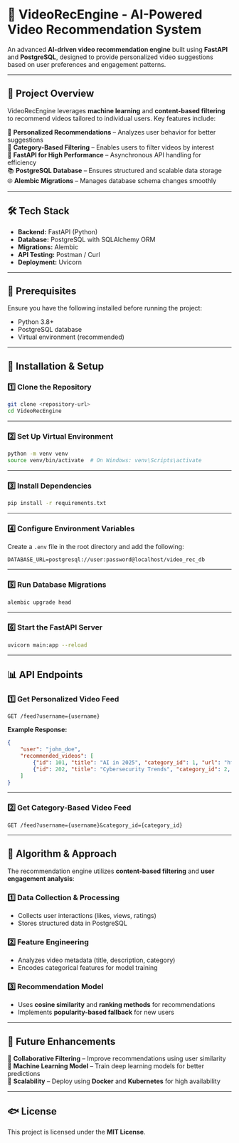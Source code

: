 # 🎥 VideoRecEngine - AI-Powered Video Recommendation System  

An advanced **AI-driven video recommendation engine** built using **FastAPI** and **PostgreSQL**, designed to provide personalized video suggestions based on user preferences and engagement patterns.  

---

## 🚀 Project Overview  

VideoRecEngine leverages **machine learning** and **content-based filtering** to recommend videos tailored to individual users. Key features include:  

🏦 **Personalized Recommendations** – Analyzes user behavior for better suggestions  
📅 **Category-Based Filtering** – Enables users to filter videos by interest  
🌟 **FastAPI for High Performance** – Asynchronous API handling for efficiency  
📚 **PostgreSQL Database** – Ensures structured and scalable data storage  
🌐 **Alembic Migrations** – Manages database schema changes smoothly  

---

## 🛠️ Tech Stack  

- **Backend:** FastAPI (Python)  
- **Database:** PostgreSQL with SQLAlchemy ORM  
- **Migrations:** Alembic  
- **API Testing:** Postman / Curl  
- **Deployment:** Uvicorn  

---

## 👋 Prerequisites  

Ensure you have the following installed before running the project:  

- Python 3.8+  
- PostgreSQL database  
- Virtual environment (recommended)  

---

## 🔧 Installation & Setup  

### 1️⃣ Clone the Repository  

```bash
git clone <repository-url>
cd VideoRecEngine
```

---

### 2️⃣ Set Up Virtual Environment  

```bash
python -m venv venv
source venv/bin/activate  # On Windows: venv\Scripts\activate
```

---

### 3️⃣ Install Dependencies  

```bash
pip install -r requirements.txt
```

---

### 4️⃣ Configure Environment Variables  

Create a `.env` file in the root directory and add the following:  

```env
DATABASE_URL=postgresql://user:password@localhost/video_rec_db
```

---

### 5️⃣ Run Database Migrations  

```bash
alembic upgrade head
```

---

### 6️⃣ Start the FastAPI Server  

```bash
uvicorn main:app --reload
```

---

## 📊 API Endpoints  

### 1️⃣ Get Personalized Video Feed  

```http
GET /feed?username={username}
```

**Example Response:**  

```json
{
    "user": "john_doe",
    "recommended_videos": [
        {"id": 101, "title": "AI in 2025", "category_id": 1, "url": "https://video.example.com/101"},
        {"id": 202, "title": "Cybersecurity Trends", "category_id": 2, "url": "https://video.example.com/202"}
    ]
}
```

---

### 2️⃣ Get Category-Based Video Feed  

```http
GET /feed?username={username}&category_id={category_id}
```

---

## 🧠 Algorithm & Approach  

The recommendation engine utilizes **content-based filtering** and **user engagement analysis**:  

### 1️⃣ Data Collection & Processing  

- Collects user interactions (likes, views, ratings)  
- Stores structured data in PostgreSQL  

### 2️⃣ Feature Engineering  

- Analyzes video metadata (title, description, category)  
- Encodes categorical features for model training  

### 3️⃣ Recommendation Model  

- Uses **cosine similarity** and **ranking methods** for recommendations  
- Implements **popularity-based fallback** for new users  

---

## 🚀 Future Enhancements  

🔹 **Collaborative Filtering** – Improve recommendations using user similarity  
🔹 **Machine Learning Model** – Train deep learning models for better predictions  
🔹 **Scalability** – Deploy using **Docker** and **Kubernetes** for high availability  

---

## 🐟 License  

This project is licensed under the **MIT License**.  
